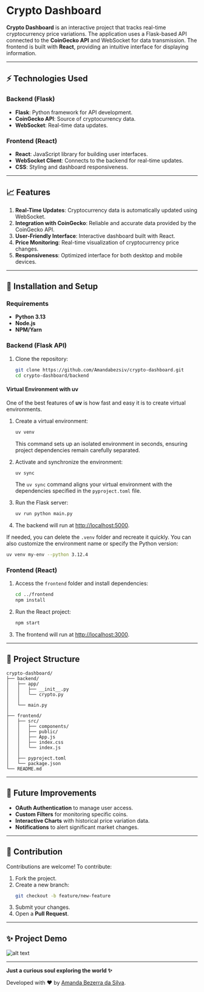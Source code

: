 # Crypto Dashboard

**Crypto Dashboard** is an interactive project that tracks real-time cryptocurrency price variations. The application uses a Flask-based API connected to the **CoinGecko API** and WebSocket for data transmission. The frontend is built with **React**, providing an intuitive interface for displaying information.

---

## ⚡ Technologies Used

### Backend (Flask)
- **Flask**: Python framework for API development.
- **CoinGecko API**: Source of cryptocurrency data.
- **WebSocket**: Real-time data updates.

### Frontend (React)
- **React**: JavaScript library for building user interfaces.
- **WebSocket Client**: Connects to the backend for real-time updates.
- **CSS**: Styling and dashboard responsiveness.

---

## 📈 Features

1. **Real-Time Updates**: Cryptocurrency data is automatically updated using WebSocket.
2. **Integration with CoinGecko**: Reliable and accurate data provided by the CoinGecko API.
3. **User-Friendly Interface**: Interactive dashboard built with React.
4. **Price Monitoring**: Real-time visualization of cryptocurrency price changes.
5. **Responsiveness**: Optimized interface for both desktop and mobile devices.

---

## 🔧 Installation and Setup

### Requirements
- **Python 3.13**
- **Node.js**
- **NPM/Yarn**

### Backend (Flask API)
1. Clone the repository:
   ```bash
   git clone https://github.com/Amandabezsiv/crypto-dashboard.git
   cd crypto-dashboard/backend
   ```
#### Virtual Environment with uv
One of the best features of **uv** is how fast and easy it is to create virtual environments.

1. Create a virtual environment:
   ```bash
   uv venv
   ```
   This command sets up an isolated environment in seconds, ensuring project dependencies remain carefully separated.

2. Activate and synchronize the environment:
   ```bash
   uv sync
   ```
   The `uv sync` command aligns your virtual environment with the dependencies specified in the `pyproject.toml` file.

3. Run the Flask server:
   ```bash
   uv run python main.py
   ```
4. The backend will run at [http://localhost:5000](http://localhost:5000).

If needed, you can delete the `.venv` folder and recreate it quickly. You can also customize the environment name or specify the Python version:
   ```bash
   uv venv my-env --python 3.12.4
   ```


### Frontend (React)
1. Access the `frontend` folder and install dependencies:
   ```bash
   cd ../frontend
   npm install
   ```
2. Run the React project:
   ```bash
   npm start
   ```
3. The frontend will run at [http://localhost:3000](http://localhost:3000).

---

## 📅 Project Structure
```
crypto-dashboard/
├── backend/
│   ├── app/
│   │   ├── __init__.py     
│   │   └── crypto.py       
│   │      
│   └── main.py             
│       
├── frontend/
│   ├── src/
│   │   ├── components/     
│   │   ├── public/       
│   │   ├── App.js          
│   │   ├── index.css
│   │   └── index.js        
│   │ 
│   ├── pyproject.toml
│   └── package.json        
└── README.md               
```

---

## 📆 Future Improvements
- **OAuth Authentication** to manage user access.
- **Custom Filters** for monitoring specific coins.
- **Interactive Charts** with historical price variation data.
- **Notifications** to alert significant market changes.

---

## 💼 Contribution
Contributions are welcome! To contribute:
1. Fork the project.
2. Create a new branch:
   ```bash
   git checkout -b feature/new-feature
   ```
3. Submit your changes.
4. Open a **Pull Request**.

---

## ✨ Project Demo
![alt text](<Captura de ecrã de 2024-12-17 10-41-53.png>)

---

**Just a curious soul exploring the world ✨**

Developed with ❤ by [Amanda Bezerra da Silva](https://github.com/Amandabezsiv).
